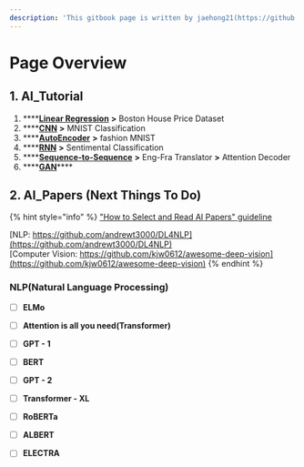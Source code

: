 ```yaml
---
description: 'This gitbook page is written by jaehong21(https://github.com/jaehong21)'
---
```


# Page Overview

## 1. AI\_Tutorial

1. \*\*\*\*[**Linear Regression**](https://jaehong21.gitbook.io/ai-jaehong/linear-regression/explanation-and-example) **&gt;** Boston House Price Dataset
2. \*\*\*\*[**CNN**](https://jaehong21.gitbook.io/ai-jaehong/cnn/basic-information) **&gt;** MNIST Classification
3. \*\*\*\*[**AutoEncoder**](https://jaehong21.gitbook.io/ai-jaehong/autoencoder-1/basic-information) **&gt;** fashion MNIST
4. \*\*\*\*[**RNN**](https://jaehong21.gitbook.io/ai-jaehong/rnn/basic-information) **&gt;** Sentimental Classification
5. \*\*\*\*[**Sequence-to-Sequence**](https://jaehong21.gitbook.io/ai-jaehong/sequence-to-sequence/seq2seq) **&gt;** Eng-Fra Translator **&gt;** Attention Decoder
6. \*\*\*\*[**GAN**](https://jaehong21.gitbook.io/ai-jaehong/gan/basic-information)\*\*\*\*

## 2. AI\_Papers \(Next Things To Do\)

{% hint style="info" %}
["How to Select and Read AI Papers" guideline](https://github.com/HYU-AILAB/ai-seminar/wiki/%EB%85%BC%EB%AC%B8-%EC%84%A0%EC%A0%95-%EB%B0%8F-%EC%9D%BD%EB%8A%94-%EB%B0%A9%EB%B2%95)

[NLP: https://github.com/andrewt3000/DL4NLP](https://github.com/andrewt3000/DL4NLP)  
[Computer Vision: https://github.com/kjw0612/awesome-deep-vision](https://github.com/kjw0612/awesome-deep-vision)
{% endhint %}

### NLP\(Natural Language Processing\)

* [ ] **ELMo**
* [ ] **Attention is all you need\(Transformer\)**
* [ ] **GPT - 1**
* [ ] **BERT**
* [ ] **GPT - 2**
* [ ] **Transformer - XL**
* [ ] **RoBERTa**
* [ ] **ALBERT**
* [ ] **ELECTRA**



